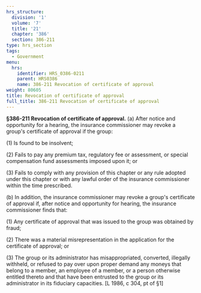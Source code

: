 ```yaml
---
hrs_structure:
  division: '1'
  volume: '7'
  title: '21'
  chapter: '386'
  section: 386-211
type: hrs_section
tags:
  - Government
menu:
  hrs:
    identifier: HRS_0386-0211
    parent: HRS0386
    name: 386-211 Revocation of certificate of approval
weight: 80605
title: Revocation of certificate of approval
full_title: 386-211 Revocation of certificate of approval
---
```

**§386-211 Revocation of certificate of approval.** (a) After notice and opportunity for a hearing, the insurance commissioner may revoke a group's certificate of approval if the group:

(1) Is found to be insolvent;

(2) Fails to pay any premium tax, regulatory fee or assessment, or special compensation fund assessments imposed upon it; or

(3) Fails to comply with any provision of this chapter or any rule adopted under this chapter or with any lawful order of the insurance commissioner within the time prescribed.

(b) In addition, the insurance commissioner may revoke a group's certificate of approval if, after notice and opportunity for hearing, the insurance commissioner finds that:

(1) Any certificate of approval that was issued to the group was obtained by fraud;

(2) There was a material misrepresentation in the application for the certificate of approval; or

(3) The group or its administrator has misappropriated, converted, illegally withheld, or refused to pay over upon proper demand any moneys that belong to a member, an employee of a member, or a person otherwise entitled thereto and that have been entrusted to the group or its administrator in its fiduciary capacities. [L 1986, c 304, pt of §1]